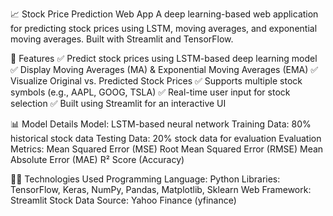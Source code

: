 📈 Stock Price Prediction Web App
A deep learning-based web application for predicting stock prices using LSTM, moving averages, and exponential moving averages. Built with Streamlit and TensorFlow.


🚀 Features
✅ Predict stock prices using LSTM-based deep learning model
✅ Display Moving Averages (MA) & Exponential Moving Averages (EMA)
✅ Visualize Original vs. Predicted Stock Prices
✅ Supports multiple stock symbols (e.g., AAPL, GOOG, TSLA)
✅ Real-time user input for stock selection
✅ Built using Streamlit for an interactive UI

📊 Model Details
Model: LSTM-based neural network
Training Data: 80% historical stock data
Testing Data: 20% stock data for evaluation
Evaluation Metrics:
Mean Squared Error (MSE)
Root Mean Squared Error (RMSE)
Mean Absolute Error (MAE)
R² Score (Accuracy)

👨‍💻 Technologies Used
Programming Language: Python
Libraries: TensorFlow, Keras, NumPy, Pandas, Matplotlib, Sklearn
Web Framework: Streamlit
Stock Data Source: Yahoo Finance (yfinance)
